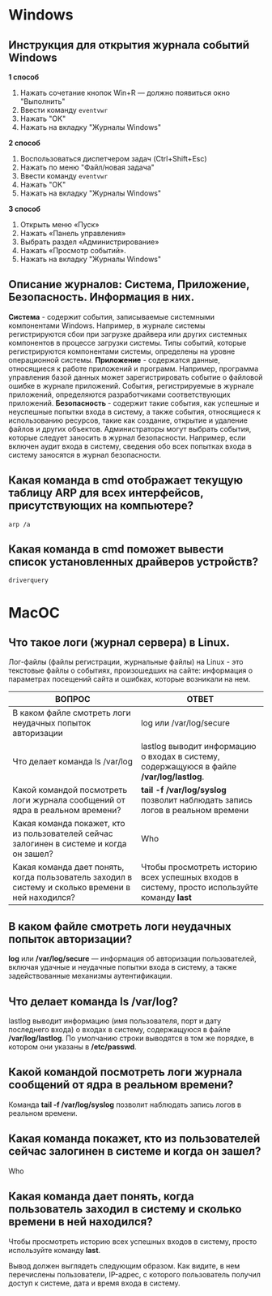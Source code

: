 # Windows

## Инструкция для открытия журнала событий Windows

**1 способ**

1. Нажать сочетание кнопок Win+R — должно появиться окно "Выполнить"
2. Ввести команду `eventvwr`
3. Нажать "OK"
4. Нажать на вкладку "Журналы Windows"

**2 способ**

1. Воспользоваться диспетчером задач (Ctrl+Shift+Esc)
2. Нажать по меню "Файл/новая задача"
3. Ввести команду `eventvwr`
4. Нажать "OK"
5. Нажать на вкладку "Журналы Windows"

**3 способ**

1. Открыть меню «Пуск»
2. Нажать «Панель управления»
3. Выбрать раздел «Администрирование»
4. Нажать «Просмотр событий».
5. Нажать на вкладку "Журналы Windows"

## Описание журналов: Система, Приложение, Безопасность. Информация в них.

**Система** - содержит события, записываемые системными компонентами Windows. Например, в журнале системы регистрируются сбои при загрузке драйвера или других системных компонентов в процессе загрузки системы. Типы событий, которые регистрируются компонентами системы, определены на уровне операционной системы.
**Приложение** - содержатся данные, относящиеся к работе приложений и программ. Например, программа управления базой данных может зарегистрировать событие о файловой ошибке в журнале приложений. События, регистрируемые в журнале приложений, определяются разработчиками соответствующих приложений.
**Безопасность** - содержит такие события, как успешные и неуспешные попытки входа в систему, а также события, относящиеся к использованию ресурсов, такие как создание, открытие и удаление файлов и других объектов. Администраторы могут выбрать события, которые следует заносить в журнал безопасности. Например, если включен аудит входа в систему, сведения обо всех попытках входа в систему заносятся в журнал безопасности.

## Какая команда в cmd отображает текущую таблицу ARP для всех интерфейсов, присутcтвующих на компьютере?

`arp /a`
## Какая команда в cmd поможет вывести список установленных драйверов устройств?

`driverquery`

# MacOC

## Что такое логи (журнал сервера) в Linux.

Лог-файлы (файлы регистрации, журнальные файлы) на Linux - это текстовые файлы о событиях, произошедших на сайте: информация о параметрах посещений сайта и ошибках, которые возникали на нем.

| ВОПРОС | ОТВЕТ |
| ------ | ------ |
| В каком файле смотреть логи неудачных попыток авторизации | log или /var/log/secure |
| Что делает команда ls /var/log | lastlog выводит информацию о входах в систему, содержащуюся в файле **/var/log/lastlog**. |
| Какой командой посмотреть логи журнала сообщений от ядра в реальном времени?| **tail -f /var/log/syslog** позволит наблюдать запись логов в реальном времени |
| Какая команда покажет, кто из пользователей сейчас залогинен в системе и когда он зашел? | Who |
| Какая команда дает понять, когда пользователь заходил в систему и сколько времени в ней находился? | Чтобы просмотреть историю всех успешных входов в систему, просто используйте команду **last** |

## В каком файле смотреть логи неудачных попыток авторизации?

**log** или **/var/log/secure** — информация об авторизации пользователей, включая удачные и неудачные попытки входа в систему, а также задействованные механизмы аутентификации.

## Что делает команда ls /var/log?

lastlog выводит информацию (имя пользователя, порт и дату последнего входа) о входах в систему, содержащуюся в файле **/var/log/lastlog**. По умолчанию строки выводятся в том же порядке, в котором они указаны в **/etc/passwd**.

## Какой командой посмотреть логи журнала сообщений от ядра в реальном времени?

Команда **tail -f /var/log/syslog** позволит наблюдать запись логов в реальном времени.

## Какая команда покажет, кто из пользователей сейчас залогинен в системе и когда он зашел?

Who

## Какая команда дает понять, когда пользователь заходил в систему и сколько времени в ней находился?

Чтобы просмотреть историю всех успешных входов в систему, просто используйте команду **last**. 

Вывод должен выглядеть следующим образом. Как видите, в нем перечислены пользователи, IP-адрес, с которого пользователь получил доступ к системе, дата и время входа в систему.
